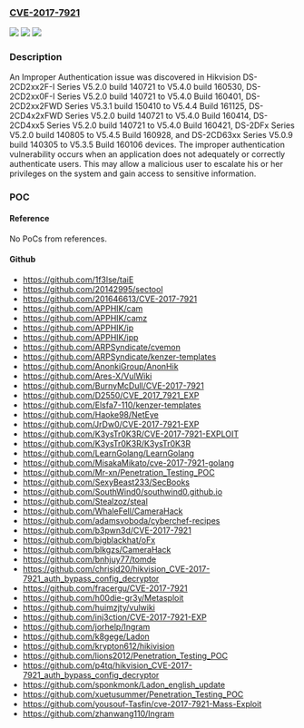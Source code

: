 ### [CVE-2017-7921](https://cve.mitre.org/cgi-bin/cvename.cgi?name=CVE-2017-7921)
![](https://img.shields.io/static/v1?label=Product&message=Hikvision%20Cameras&color=blue)
![](https://img.shields.io/static/v1?label=Version&message=n%2Fa&color=blue)
![](https://img.shields.io/static/v1?label=Vulnerability&message=CWE-287&color=brighgreen)

### Description

An Improper Authentication issue was discovered in Hikvision DS-2CD2xx2F-I Series V5.2.0 build 140721 to V5.4.0 build 160530, DS-2CD2xx0F-I Series V5.2.0 build 140721 to V5.4.0 Build 160401, DS-2CD2xx2FWD Series V5.3.1 build 150410 to V5.4.4 Build 161125, DS-2CD4x2xFWD Series V5.2.0 build 140721 to V5.4.0 Build 160414, DS-2CD4xx5 Series V5.2.0 build 140721 to V5.4.0 Build 160421, DS-2DFx Series V5.2.0 build 140805 to V5.4.5 Build 160928, and DS-2CD63xx Series V5.0.9 build 140305 to V5.3.5 Build 160106 devices. The improper authentication vulnerability occurs when an application does not adequately or correctly authenticate users. This may allow a malicious user to escalate his or her privileges on the system and gain access to sensitive information.

### POC

#### Reference
No PoCs from references.

#### Github
- https://github.com/1f3lse/taiE
- https://github.com/20142995/sectool
- https://github.com/201646613/CVE-2017-7921
- https://github.com/APPHIK/cam
- https://github.com/APPHIK/camz
- https://github.com/APPHIK/ip
- https://github.com/APPHIK/ipp
- https://github.com/ARPSyndicate/cvemon
- https://github.com/ARPSyndicate/kenzer-templates
- https://github.com/AnonkiGroup/AnonHik
- https://github.com/Ares-X/VulWiki
- https://github.com/BurnyMcDull/CVE-2017-7921
- https://github.com/D2550/CVE_2017_7921_EXP
- https://github.com/Elsfa7-110/kenzer-templates
- https://github.com/Haoke98/NetEye
- https://github.com/JrDw0/CVE-2017-7921-EXP
- https://github.com/K3ysTr0K3R/CVE-2017-7921-EXPLOIT
- https://github.com/K3ysTr0K3R/K3ysTr0K3R
- https://github.com/LearnGolang/LearnGolang
- https://github.com/MisakaMikato/cve-2017-7921-golang
- https://github.com/Mr-xn/Penetration_Testing_POC
- https://github.com/SexyBeast233/SecBooks
- https://github.com/SouthWind0/southwind0.github.io
- https://github.com/Stealzoz/steal
- https://github.com/WhaleFell/CameraHack
- https://github.com/adamsvoboda/cyberchef-recipes
- https://github.com/b3pwn3d/CVE-2017-7921
- https://github.com/bigblackhat/oFx
- https://github.com/blkgzs/CameraHack
- https://github.com/bnhjuy77/tomde
- https://github.com/chrisjd20/hikvision_CVE-2017-7921_auth_bypass_config_decryptor
- https://github.com/fracergu/CVE-2017-7921
- https://github.com/h00die-gr3y/Metasploit
- https://github.com/huimzjty/vulwiki
- https://github.com/inj3ction/CVE-2017-7921-EXP
- https://github.com/jorhelp/Ingram
- https://github.com/k8gege/Ladon
- https://github.com/krypton612/hikivision
- https://github.com/lions2012/Penetration_Testing_POC
- https://github.com/p4tq/hikvision_CVE-2017-7921_auth_bypass_config_decryptor
- https://github.com/sponkmonk/Ladon_english_update
- https://github.com/xuetusummer/Penetration_Testing_POC
- https://github.com/yousouf-Tasfin/cve-2017-7921-Mass-Exploit
- https://github.com/zhanwang110/Ingram

